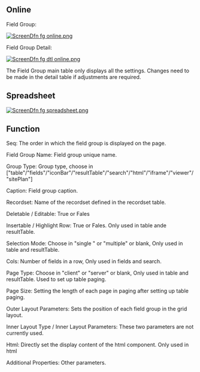 ## Online

Field Group:

[![ScreenDfn fg
online.png](images/ScreenDfn_fg_online.png)](images/ScreenDfn_fg_online.png)

Field Group Detail:

[![ScreenDfn fg dtl
online.png](images/ScreenDfn_fg_dtl_online.png)](images/ScreenDfn_fg_dtl_online.png)

The Field Group main table only displays all the settings. Changes need to be
made in the detail table if adjustments are required.

## Spreadsheet

[![ScreenDfn fg
spreadsheet.png](images/ScreenDfn_fg_spreadsheet.png)](images/ScreenDfn_fg_spreadsheet.png)

## Function

Seq: The order in which the field group is displayed on the page.

Field Group Name: Field group unique name.

Group Type: Group type, choose in
["table"/"fields"/"iconBar"/"resultTable"/"search"/"html"/"iframe"/"viewer"/"sitePlan"]

Caption: Field group caption.

Recordset: Name of the recordset defined in the recordset table.

Deletable / Editable: True or Fales

Insertable / Highlight Row: True or Fales. Only used in table ande
resultTable.

Selection Mode: Choose in "single " or "multiple" or blank, Only used in table
and resultTable.

Cols: Number of fields in a row, Only used in fields and search.

Page Type: Choose in "client" or "server" or blank, Only used in table and
resultTable. Used to set up table paging.

Page Size: Setting the length of each page in paging after setting up table
paging.

Outer Layout Parameters: Sets the position of each field group in the grid
layout.

Inner Layout Type / Inner Layout Parameters: These two parameters are not
currently used.

Html: Directly set the display content of the html component. Only used in
html

Additional Properties: Other parameters.

